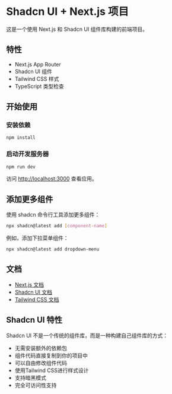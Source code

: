 # Shadcn UI + Next.js 项目

这是一个使用 Next.js 和 Shadcn UI 组件库构建的前端项目。

## 特性

- Next.js App Router
- Shadcn UI 组件
- Tailwind CSS 样式
- TypeScript 类型检查

## 开始使用

### 安装依赖

```bash
npm install
```

### 启动开发服务器

```bash
npm run dev
```

访问 [http://localhost:3000](http://localhost:3000) 查看应用。

## 添加更多组件

使用 shadcn 命令行工具添加更多组件：

```bash
npx shadcn@latest add [component-name]
```

例如，添加下拉菜单组件：

```bash
npx shadcn@latest add dropdown-menu
```

## 文档

- [Next.js 文档](https://nextjs.org/docs)
- [Shadcn UI 文档](https://ui.shadcn.com/docs)
- [Tailwind CSS 文档](https://tailwindcss.com/docs)

## Shadcn UI 特性

Shadcn UI 不是一个传统的组件库，而是一种构建自己组件库的方式：

- 无需安装额外的依赖包
- 组件代码直接复制到你的项目中
- 可以自由修改组件代码
- 使用Tailwind CSS进行样式设计
- 支持暗黑模式
- 完全可访问性支持
